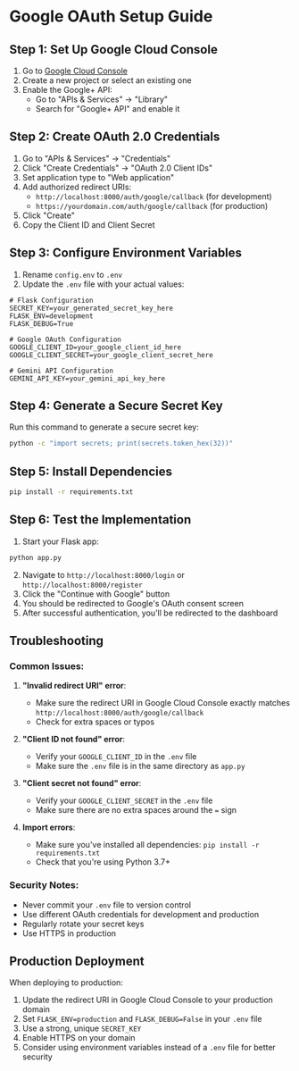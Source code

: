 # Google OAuth Setup Guide

## Step 1: Set Up Google Cloud Console

1. Go to [Google Cloud Console](https://console.cloud.google.com/)
2. Create a new project or select an existing one
3. Enable the Google+ API:
   - Go to "APIs & Services" → "Library"
   - Search for "Google+ API" and enable it

## Step 2: Create OAuth 2.0 Credentials

1. Go to "APIs & Services" → "Credentials"
2. Click "Create Credentials" → "OAuth 2.0 Client IDs"
3. Set application type to "Web application"
4. Add authorized redirect URIs:
   - `http://localhost:8000/auth/google/callback` (for development)
   - `https://yourdomain.com/auth/google/callback` (for production)
5. Click "Create"
6. Copy the Client ID and Client Secret

## Step 3: Configure Environment Variables

1. Rename `config.env` to `.env`
2. Update the `.env` file with your actual values:

```env
# Flask Configuration
SECRET_KEY=your_generated_secret_key_here
FLASK_ENV=development
FLASK_DEBUG=True

# Google OAuth Configuration
GOOGLE_CLIENT_ID=your_google_client_id_here
GOOGLE_CLIENT_SECRET=your_google_client_secret_here

# Gemini API Configuration
GEMINI_API_KEY=your_gemini_api_key_here
```

## Step 4: Generate a Secure Secret Key

Run this command to generate a secure secret key:
```bash
python -c "import secrets; print(secrets.token_hex(32))"
```

## Step 5: Install Dependencies

```bash
pip install -r requirements.txt
```

## Step 6: Test the Implementation

1. Start your Flask app:
```bash
python app.py
```

2. Navigate to `http://localhost:8000/login` or `http://localhost:8000/register`
3. Click the "Continue with Google" button
4. You should be redirected to Google's OAuth consent screen
5. After successful authentication, you'll be redirected to the dashboard

## Troubleshooting

### Common Issues:

1. **"Invalid redirect URI" error**:
   - Make sure the redirect URI in Google Cloud Console exactly matches `http://localhost:8000/auth/google/callback`
   - Check for extra spaces or typos

2. **"Client ID not found" error**:
   - Verify your `GOOGLE_CLIENT_ID` in the `.env` file
   - Make sure the `.env` file is in the same directory as `app.py`

3. **"Client secret not found" error**:
   - Verify your `GOOGLE_CLIENT_SECRET` in the `.env` file
   - Make sure there are no extra spaces around the `=` sign

4. **Import errors**:
   - Make sure you've installed all dependencies: `pip install -r requirements.txt`
   - Check that you're using Python 3.7+

### Security Notes:

- Never commit your `.env` file to version control
- Use different OAuth credentials for development and production
- Regularly rotate your secret keys
- Use HTTPS in production

## Production Deployment

When deploying to production:

1. Update the redirect URI in Google Cloud Console to your production domain
2. Set `FLASK_ENV=production` and `FLASK_DEBUG=False` in your `.env` file
3. Use a strong, unique `SECRET_KEY`
4. Enable HTTPS on your domain
5. Consider using environment variables instead of a `.env` file for better security
